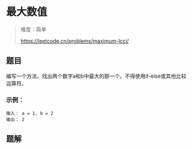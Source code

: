 # 最大数值

> 难度：简单
>
> https://leetcode.cn/problems/maximum-lcci/

## 题目

编写一个方法，找出两个数字a和b中最大的那一个。不得使用if-else或其他比较运算符。

### 示例：
```
输入： a = 1, b = 2
输出： 2
```

## 题解

```javascript

```
